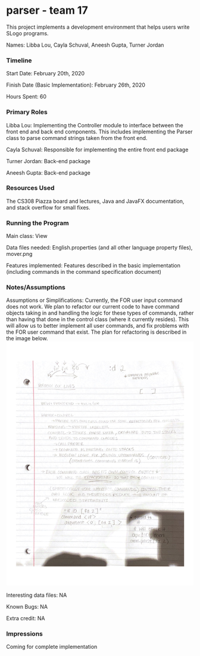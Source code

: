 parser - team 17
====
This project implements a development environment that helps users write SLogo programs.

Names: Libba Lou, Cayla Schuval, Aneesh Gupta, Turner Jordan

### Timeline
Start Date: February 20th, 2020

Finish Date (Basic Implementation): February 26th, 2020

Hours Spent: 60

### Primary Roles
Libba Lou: Implementing the Controller module to interface between the front end and back end components. This includes implementing the Parser class to parse command strings taken from the front end.

Cayla Schuval: Responsible for implementing the entire front end package

Turner Jordan: Back-end package

Aneesh Gupta: Back-end package

### Resources Used
The CS308 Piazza board and lectures, Java and JavaFX documentation, and stack overflow for small fixes. 

### Running the Program
Main class: View

Data files needed: English.properties (and all other language property files), mover.png

Features implemented: Features described in the basic implementation (including commands in the command specification document)

### Notes/Assumptions
Assumptions or Simplifications: Currently, the FOR user input command does not work. We plan to refactor our current code to have command objects taking in and handling the logic for these types of commands, rather than having that done in the control class (where it currently resides). This will allow us to better implement all user commands, and fix problems with the FOR user command that exist. The plan for refactoring is described in the image below.
![refactoring_plan](doc/refactoring-plan.jpg)

Interesting data files: NA

Known Bugs: NA

Extra credit: NA

### Impressions
Coming for complete implementation
